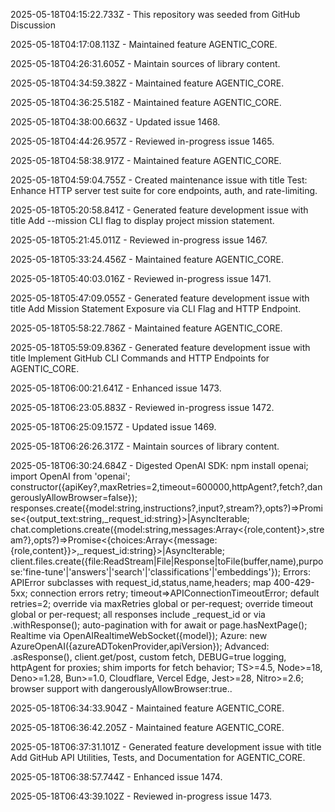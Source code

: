 2025-05-18T04:15:22.733Z - This repository was seeded from GitHub Discussion 

2025-05-18T04:17:08.113Z - Maintained feature AGENTIC_CORE.

2025-05-18T04:26:31.605Z - Maintain sources of library content.

2025-05-18T04:34:59.382Z - Maintained feature AGENTIC_CORE.

2025-05-18T04:36:25.518Z - Maintained feature AGENTIC_CORE.

2025-05-18T04:38:00.663Z - Updated issue 1468.

2025-05-18T04:44:26.957Z - Reviewed in-progress issue 1465.

2025-05-18T04:58:38.917Z - Maintained feature AGENTIC_CORE.

2025-05-18T04:59:04.755Z - Created maintenance issue with title Test: Enhance HTTP server test suite for core endpoints, auth, and rate-limiting.

2025-05-18T05:20:58.841Z - Generated feature development issue with title Add --mission CLI flag to display project mission statement.

2025-05-18T05:21:45.011Z - Reviewed in-progress issue 1467.

2025-05-18T05:33:24.456Z - Maintained feature AGENTIC_CORE.

2025-05-18T05:40:03.016Z - Reviewed in-progress issue 1471.

2025-05-18T05:47:09.055Z - Generated feature development issue with title Add Mission Statement Exposure via CLI Flag and HTTP Endpoint.

2025-05-18T05:58:22.786Z - Maintained feature AGENTIC_CORE.

2025-05-18T05:59:09.836Z - Generated feature development issue with title Implement GitHub CLI Commands and HTTP Endpoints for AGENTIC_CORE.

2025-05-18T06:00:21.641Z - Enhanced issue 1473.

2025-05-18T06:23:05.883Z - Reviewed in-progress issue 1472.

2025-05-18T06:25:09.157Z - Updated issue 1469.

2025-05-18T06:26:26.317Z - Maintain sources of library content.

2025-05-18T06:30:24.684Z - Digested OpenAI SDK: npm install openai; import OpenAI from 'openai'; constructor({apiKey?,maxRetries=2,timeout=600000,httpAgent?,fetch?,dangerouslyAllowBrowser=false});
responses.create({model:string,instructions?,input?,stream?},opts?)=>Promise<{output_text:string,_request_id:string}>|AsyncIterable<SSE>;
chat.completions.create({model:string,messages:Array<{role,content}>,stream?},opts?)=>Promise<{choices:Array<{message:{role,content}}>,_request_id:string}>|AsyncIterable<SSE>;
client.files.create({file:ReadStream|File|Response|toFile(buffer,name),purpose:'fine-tune'|'answers'|'search'|'classifications'|'embeddings'});
Errors: APIError subclasses with request_id,status,name,headers; map 400-429-5xx; connection errors retry; timeout=>APIConnectionTimeoutError; default retries=2; override via maxRetries global or per-request; override timeout global or per-request; all responses include _request_id or via .withResponse(); auto-pagination with for await or page.hasNextPage(); Realtime via OpenAIRealtimeWebSocket({model}); Azure: new AzureOpenAI({azureADTokenProvider,apiVersion}); Advanced: .asResponse(), client.get/post, custom fetch, DEBUG=true logging, httpAgent for proxies; shim imports for fetch behavior; TS>=4.5, Node>=18, Deno>=1.28, Bun>=1.0, Cloudflare, Vercel Edge, Jest>=28, Nitro>=2.6; browser support with dangerouslyAllowBrowser:true..

2025-05-18T06:34:33.904Z - Maintained feature AGENTIC_CORE.

2025-05-18T06:36:42.205Z - Maintained feature AGENTIC_CORE.

2025-05-18T06:37:31.101Z - Generated feature development issue with title Add GitHub API Utilities, Tests, and Documentation for AGENTIC_CORE.

2025-05-18T06:38:57.744Z - Enhanced issue 1474.

2025-05-18T06:43:39.102Z - Reviewed in-progress issue 1473.

